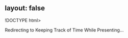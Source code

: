 layout: false
---
!DOCTYPE html>
<html>
	<head>
		<title>Redirecting to Keeping Track of Time While Presenting</title>
  		<link rel="canonical" href="http://improve.dk/keeping-track-of-time-while-presenting/"/>
		<meta http-equiv="content-type" content="text/html; charset=utf-8" />
		<meta http-equiv="refresh" content="0;url=http://improve.dk/keeping-track-of-time-while-presenting/" />
	</head>
	<body>
		Redirecting to Keeping Track of Time While Presenting...
	</body>
</html>